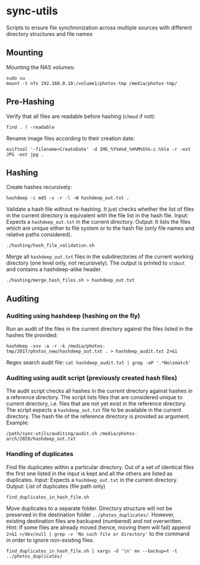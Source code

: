 # sync-utils
Scripts to ensure file synchronization across multiple sources with different directory structures and file names


## Mounting

Mounting the NAS volumes:
```
sudo su
mount -t nfs 192.168.0.10:/volume1/photos-tmp /media/photos-tmp/
```

## Pre-Hashing

Verify that all files are readable before hashing (`chmod` if not):
```
find . ! -readable
```

Rename image files according to their creation date:
```
exiftool '-filename<CreateDate' -d IMG_%Y%m%d_%H%M%S%%-c.%%le -r -ext JPG -ext jpg .
```

## Hashing

Create hashes recursively:
```
hashdeep -c md5 -v -r -l -W hashdeep_out.txt .
```

Validate a hash file without re-hashing. It just checks whether the list of files in the current directory is equivalent with the file list in the hash file. 
Input: Expects a `hashdeep_out.txt` in the current directory.
Output: It lists the files which are unique either to file system or to the hash file (only file names and relative paths considered).
```
./hashing/hash_file_validation.sh
```

Merge all `hashdeep_out.txt` files in the subdirectories of the current working directory (one level only, not recursively). The output is printed to `stdout` and contains a hashdeep-alike header.
```
./hashing/merge_hash_files.sh > hashdeep_out.txt
```

## Auditing

### Auditing using hashdeep (hashing on the fly)

Run an audit of the files in the current directory against the files listed in the hashes file provided:
```
hashdeep -vvv -a -r -k /media/photos-tmp/2017/photos_new/hashdeep_out.txt . > hashdeep_audit.txt 2>&1
```

Regex search audit file: `cat hashdeep_audit.txt | grep -oP '.*No\smatch'`

### Auditing using audit script (previously created hash files)

The audit script checks all hashes in the current directory against hashes in a reference directory. The script lists files that are considered unique to current directory, i.e. files that are not yet exist in the reference directory. The script expects a `hashdeep_out.txt` file to be available in the current directory. The hash file of the reference directory is provided as argument. Example:

```/path/sync-utils/auditing/audit.sh /media/photos-arch/2020/hashdeep_out.txt```


### Handling of duplicates

Find file duplicates within a particular directory. Out of a set of identical files the first one listed in the input is kept and all the others are listed as duplicates.
Input: Expects a `hashdeep_out.txt` in the current directory.
Output: List of duplicates (file path only)
```
find_duplicates_in_hash_file.sh
```

Move duplicates to a separate folder. Directory structure will not be preserved in the destination folder `../photos_duplicates/`. However, existing destination files are backuped (numbered) and not overwritten. Hint: If some files are already moved (hence, moving them will fail) append `2>&1 >/dev/null | grep -v 'No such file or directory'` to the command in order to ignore non-existing files.
```
find_duplicates_in_hash_file.sh | xargs -d '\n' mv --backup=t -t ../photos_duplicates/
```
